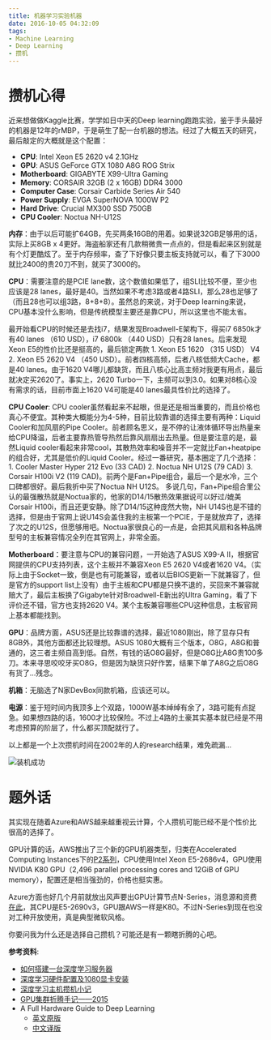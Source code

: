 ```yaml
---
title: 机器学习实验机器
date: 2016-10-05 04:32:09
tags: 
- Machine Learning
- Deep Learning
- 攒机
---
```


# 攒机心得

近来想做做Kaggle比赛，学学如日中天的Deep learning跑跑实验，鉴于手头最好的机器是12年的rMBP，于是萌生了配一台机器的想法。经过了大概五天的研究，最后敲定的大概就是这个配置：

- **CPU**:
Intel Xeon E5 2620 v4 2.1GHz
- **GPU**:
ASUS GeForce GTX 1080 A8G ROG Strix
- **Motherboard**:
GIGABYTE X99-Ultra Gaming
- **Memory**:
CORSAIR 32GB (2 x 16GB) DDR4 3000
- **Computer Case**:
Corsair Carbide Series Air 540
- **Power Supply**:
EVGA SuperNOVA 1000W P2
- **Hard Drive**:
Crucial MX300 SSD 750GB
- **CPU Cooler**:
Noctua NH-U12S

<!-- more -->

**内存**：由于以后可能扩64GB，先买两条16GB的用着。如果说32GB足够用的话，实际上买8GB x 4更好。海盗船家还有几款稍微贵一点点的，但是看起来区别就是有个灯更酷炫了。至于内存频率，查了下好像只要主板支持就可以，看了下3000就比2400的贵20刀不到，就买了3000的。

**CPU**：需要注意的是PCIE lane数，这个数值如果低了，组SLI比较不便，至少也应该是28 lanes，最好是40。当然如果不考虑3路或者4路SLI，那么28也足够了（而且28也可以组3路，8+8+8）。虽然总的来说，对于Deep learning来说，CPU基本没什么影响，但是传统模型主要还是靠CPU，所以这里也不能太省。

最开始看CPU的时候还是去找i7，结果发现Broadwell-E架构下，得买i7 6850k才有40 lanes （610 USD），i7 6800k （440 USD）只有28 lanes。后来发现Xeon E5的性价比还是挺高的，最后锁定两款 1. Xeon E5 1620 （315 USD） V4 2. Xeon E5 2620 V4 （450 USD）。前者四核高频，后者八核低频大Cache，都是40 lanes。由于1620 V4哪儿都缺货，而且八核心比高主频对我更有用点，最后就决定买2620了。事实上，2620 Turbo一下，主频可以到3.0。如果对8核心没有需求的话，目前市面上1620 V4可能是40 lanes最具性价比的选择了。

**CPU Cooler**: CPU cooler虽然看起来不起眼，但是还是相当重要的，而且价格也真心不便宜。其种类大概能分为4-5种，目前比较靠谱的选择主要有两种：Liquid Cooler和加风扇的Pipe Cooler。前者顾名思义，是不停的让液体循环导出热量来给CPU降温，后者主要靠热管导热然后靠风扇扇出去热量。但是要注意的是，最然Liquid cooler看起来非常cool，其散热效率和噪音并不一定就比Fan+heatpipe的组合好，尤其是低价的Liquid Cooler。经过一番研究，基本圈定了几个选择： 1. Cooler Master Hyper 212 Evo (33 CAD) 2. Noctua NH U12S (79 CAD) 3. Corsair H100i V2 (119 CAD)。前两个是Fan+Pipe组合，最后一个是水冷，三个口碑都很好。最后我折中买了Noctua NH U12S。 多说几句，Fan+Pipe组合里公认的最强散热就是Noctua家的，他家的D14/15散热效果据说可以好过/媲美Corsair H100i，而且还更安静。除了D14/15这种庞然大物，NH U14S也是不错的选择，但是由于官网上说U14S会盖住我的主板第一个PCIE，于是就放弃了，选择了次之的U12S，但愿够用吧。Noctua家很良心的一点是，会把其风扇和各种品牌型号的主板兼容情况全列在其官网上，非常全面。

**Motherboard**：要注意与CPU的兼容问题，一开始选了ASUS X99-A II，根据官网提供的CPU支持列表，这个主板并不兼容Xeon E5 2620 V4或者1620 V4。（实际上由于Socket一致，倒是也有可能兼容，或者以后BIOS更新一下就兼容了，但是官方的support list上没有）由于主板和CPU都是只换不退的，买回来不兼容就赔大了，最后主板换了Gigabyte针对Broadwell-E新出的Ultra Gaming，看了下评价还不错，官方也支持2620 V4。某个主板兼容哪些CPU这种信息，主板官网上基本都能找到。

**GPU**：品牌方面，ASUS还是比较靠谱的选择，最近1080刚出，除了显存只有8GB外，其他方面都还比较理想。ASUS 1080大概有三个版本，O8G，A8G和普通的，这三者主频自高到低。自然，有钱的话O8G最好，但是O8G比A8G贵100多刀。本来寻思咬咬牙买O8G，但是因为缺货只好作罢，结果下单了A8G之后O8G有货了…残念。

**机箱**：无脑选了N家DevBox同款机箱，应该还可以。

**电源**：鉴于短时间内我顶多上个双路，1000W基本绰绰有余了，3路可能有点捉急。如果想四路的话，1600才比较保险。不过上4路的土豪其实基本就已经是不用考虑预算的阶层了，什么都买顶配就行了。

以上都是一个上次攒机时间在2002年的人的research结果，难免疏漏…

![装机成功](/images/machine.jpg)

# 题外话

其实现在随着Azure和AWS越来越重视云计算，个人攒机可能已经不是个性价比很高的选择了。

GPU计算的话，AWS推出了三个新的GPU机器类型，归类在Accelerated Computing Instances下的[P2系列](https://aws.amazon.com/ec2/instance-types/)，CPU使用Intel Xeon E5-2686v4，GPU使用NVIDIA K80 GPU（2,496 parallel processing cores and 12GiB of GPU memory），配置还是相当强劲的，价格也挺实惠。

Azure方面也好几个月前就放出风声要出GPU计算节点N-Series，消息源和资费[在此](https://buildazure.com/2016/08/09/azure-n-series-vms-and-nvidia-gpus-in-the-cloud/#content-wrapper)，其CPU是E5-2690v3，GPU跟AWS一样是K80。不过N-Series到现在也没对工种开放使用，真是典型微软风格。

你要问我为什么还是选择自己攒机？可能还是有一颗瞎折腾的心吧。

**参考资料**:

- [如何搭建一台深度学习服务器](https://www.r-bloggers.com/lang/chinese/2042)
- [深度学习硬件配置及1080显卡安装](http://haiy.github.io/2016/07/13/深度学习硬件配置及1080显卡安装.html)
- [深度学习主机攒机小记](Http://www.52nlp.cn/深度学习主机攒机小记)
- [GPU集群折腾手记——2015](http://mli.github.io/gpu/2016/01/17/build-gpu-clusters/)
- A Full Hardware Guide to Deep Learning
  - [英文原版](http://timdettmers.com/2015/03/09/deep-learning-hardware-guide/)  
  - [中文译版](http://mp.weixin.qq.com/s?__biz=MzA3MzI4MjgzMw==&mid=402261356&idx=1&sn=f66ee62b002b8a9879d3c428f846e440&scene=1&srcid=0404UZw5l4WUEvw7KkgEyirT#rd)
